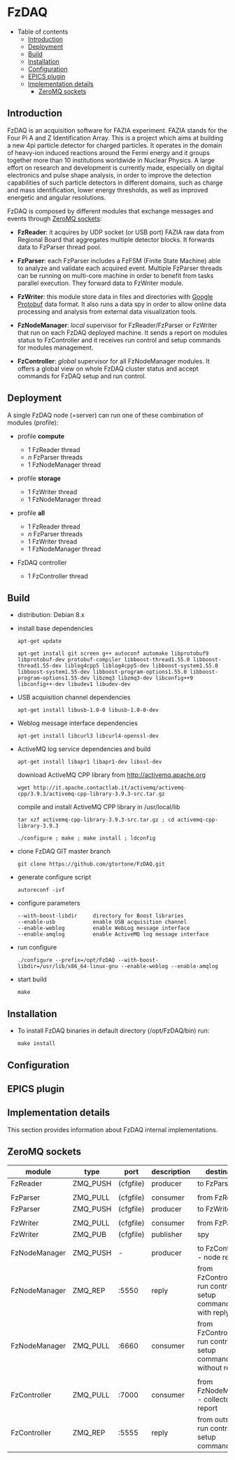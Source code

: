 FzDAQ
=====

- Table of contents
  * [Introduction](#introduction)
  * [Deployment](#deployment)
  * [Build](#build)
  * [Installation](#installation)
  * [Configuration](#configuration)
  * [EPICS plugin](#epics-plugin)
  * [Implementation details](#implementation-details)
    * [ZeroMQ sockets](#zeromq-sockets)
  
Introduction
------------

FzDAQ is an acquisition software for FAZIA experiment. FAZIA stands for the Four Pi A and Z Identification Array. This is a project which aims at building a new 4pi particle detector for charged particles. It operates in the domain of heavy-ion induced reactions around the Fermi energy and it groups together more than 10 institutions worldwide in Nuclear Physics. A large effort on research and development is currently made, especially on digital electronics and pulse shape analysis, in order to improve the detection capabilities of such particle detectors in different domains, such as charge and mass identification, lower energy thresholds, as well as improved energetic and angular resolutions.

FzDAQ is composed by different modules that exchange messages and events through [ZeroMQ sockets](http://zeromq.org):

- **FzReader**: it acquires by UDP socket (or USB port) FAZIA raw data from Regional Board that aggregates multiple detector blocks. It forwards data to FzParser thread pool.

- **FzParser**: each FzParser includes a FzFSM (Finite State Machine) able to analyze and validate each acquired event. Multiple FzParser threads can be running on multi-core machine in order to benefit from tasks parallel execution. They forward data to FzWriter module.

- **FzWriter**: this module store data in files and directories with [Google Protobuf](https://developers.google.com/protocol-buffers/) data format. It also runs a data spy in order to allow online data processing and analysis from external data visualization tools. 

- **FzNodeManager**: _local_ supervisor for FzReader/FzParser or FzWriter that run on each FzDAQ deployed machine. It sends a report on modules status to FzController and it receives run control and setup commands for modules management.

- **FzController**: _global_ supervisor for all FzNodeManager modules. It offers a global view on whole FzDAQ cluster status and accept commands for FzDAQ setup and run control.

Deployment
----------

A single FzDAQ node (=server) can run one of these combination of modules (profile):

- profile **compute** 
  - 1 FzReader thread
  - _n_ FzParser threads
  - 1 FzNodeManager thread

- profile **storage** 
  - 1 FzWriter thread
  - 1 FzNodeManager thread
  
- profile **all** 
  - 1 FzReader thread
  - _n_ FzParser threads
  - 1 FzWriter thread
  - 1 FzNodeManager thread

- FzDAQ controller
  - 1 FzController thread

Build
-----

- distribution: Debian 8.x

- install base dependencies

  ```apt-get update```
  
  ```apt-get install git screen g++ autoconf automake libprotobuf9 libprotobuf-dev protobuf-compiler libboost-thread1.55.0 libboost-thread1.55-dev liblog4cpp5 liblog4cpp5-dev libboost-system1.55.0 libboost-system1.55-dev libboost-program-options1.55.0 libboost-program-options1.55-dev libzmq3 libzmq3-dev libconfig++9 libconfig++-dev libudev1 libudev-dev```
  
- USB acquisition channel dependencies

  ```apt-get install libusb-1.0-0 libusb-1.0-0-dev``` 

- Weblog message interface dependencies

  ```apt-get install libcurl3 libcurl4-openssl-dev```

- ActiveMQ log service dependencies and build

  ```apt-get install libapr1 libapr1-dev libssl-dev```

  download ActiveMQ CPP library from http://activemq.apache.org

    ```wget http://it.apache.contactlab.it/activemq/activemq-cpp/3.9.3/activemq-cpp-library-3.9.3-src.tar.gz```
  
  compile and install ActiveMQ CPP library in /usr/local/lib

    ```tar xzf activemq-cpp-library-3.9.3-src.tar.gz ; cd activemq-cpp-library-3.9.3```
  
    ```./configure ; make ; make install ; ldconfig```
  
- clone FzDAQ GIT master branch

  ```git clone https://github.com/gtortone/FzDAQ.git```
  
- generate configure script

  ```autoreconf -ivf```

- configure parameters

  ```
  --with-boost-libdir	  directory for Boost libraries
  --enable-usb            enable USB acquisition channel
  --enable-weblog         enable WebLog message interface
  --enable-amqlog         enable ActiveMQ log message interface
  ```

- run configure
  
  ```./configure --prefix=/opt/FzDAQ --with-boost-libdir=/usr/lib/x86_64-linux-gnu --enable-weblog --enable-amqlog```
  
- start build

  ``` make ```
  
Installation 
------------

- To install FzDAQ binaries in default directory (/opt/FzDAQ/bin) run:

  ``` make install ```
  
Configuration
-------------



EPICS plugin
------------

Implementation details
----------------------

This section provides information about FzDAQ internal implementations.

ZeroMQ sockets
--------------

|module|type|port|description|destination|
|---|---|---|---|---|
|FzReader|ZMQ_PUSH|(cfgfile)|producer|to FzParser|
||||||
|FzParser|ZMQ_PULL|(cfgfile)|consumer|from FzReader|
|FzParser|ZMQ_PUSH|(cfgfile)|producer|to FzWriter|
||||||
|FzWriter|ZMQ_PULL|(cfgfile)|consumer|from FzParser|
|FzWriter|ZMQ_PUB|(cfgfile)|publisher|spy|
||||||
|FzNodeManager|ZMQ_PUSH|-|producer|to FzController - node report|
|FzNodeManager|ZMQ_REP|:5550|reply|from FzController - run control & setup commands - with reply|
|FzNodeManager|ZMQ_PULL|:6660|consumer|from FzController - run control & setup commands - without reply|
||||||
|FzController|ZMQ_PULL|:7000|consumer|from FzNodeManager - collector report|
|FzController|ZMQ_REP|:5555|reply|from outside - run control & setup commands|


